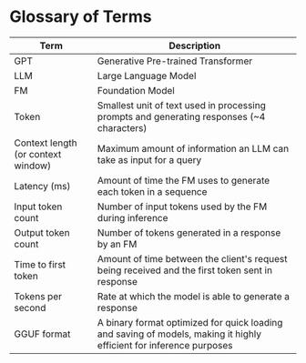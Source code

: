 # Glossary of Terms

| **Term** | **Description** |
| --- | --- |
| GPT | Generative Pre-trained Transformer |
| LLM | Large Language Model |
| FM | Foundation Model |
| Token | Smallest unit of text used in processing prompts and generating responses (~4 characters) |
| Context length (or context window) | Maximum amount of information an LLM can take as input for a query |
| Latency (ms) | Amount of time the FM uses to generate each token in a sequence |
| Input token count | Number of input tokens used by the FM during inference |
| Output token count | Number of tokens generated in a response by an FM |
| Time to first token | Amount of time between the client's request being received and the first token sent in response |
| Tokens per second | Rate at which the model is able to generate a response |
| GGUF format | A binary format optimized for quick loading and saving of models, making it highly efficient for inference purposes |
